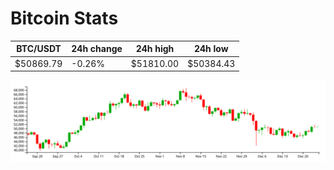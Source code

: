 # Bitcoin Stats

BTC/USDT|24h change|24h high|24h low|
|---|---|---|---|
|$50869.79|-0.26%|$51810.00|$50384.43|

<img src="./chart.svg">
